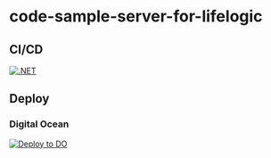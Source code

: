 # code-sample-server-for-lifelogic
## CI/CD

[![.NET](https://github.com/intrepion/intrepion-hello-world-web-csharp-dotnet-web/actions/workflows/dotnet.yml/badge.svg?branch=main)](https://github.com/intrepion/intrepion-hello-world-web-csharp-dotnet-web/actions/workflows/dotnet.yml)

## Deploy

### Digital Ocean

[![Deploy to DO](https://www.deploytodo.com/do-btn-blue.svg)](https://cloud.digitalocean.com/apps/new?repo=https://github.com/intrepion/code-sample-server-for-lifelogic/tree/main)
